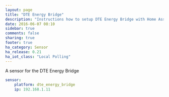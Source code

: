 ```yaml
---
layout: page
title: "DTE Energy Bridge"
description: "Instructions how to setup DTE Energy Bridge with Home Assistant."
date: 2016-06-07 08:10
sidebar: true
comments: false
sharing: true
footer: true
ha_category: Sensor
ha_release: 0.21
ha_iot_class: "Local Polling"
---
```


A sensor for the DTE Energy Bridge

```yaml
sensor:
    platform: dte_energy_bridge
    ip: 192.168.1.11
```

